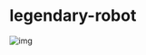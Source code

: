 # legendary-robot

![img](https://blog.cleancoder.com/uncle-bob/images/2012-08-13-the-clean-architecture/CleanArchitecture.jpg)

